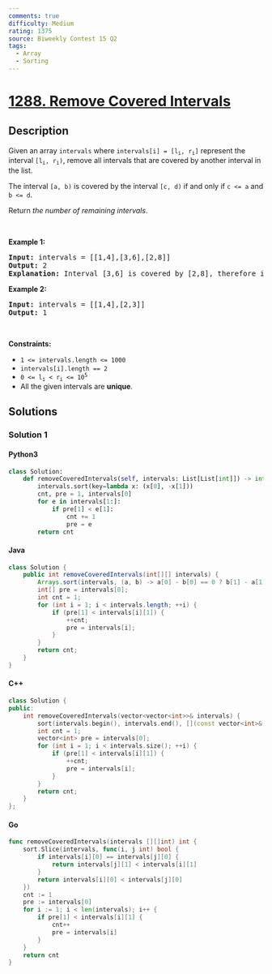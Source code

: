 ```yaml
---
comments: true
difficulty: Medium
rating: 1375
source: Biweekly Contest 15 Q2
tags:
  - Array
  - Sorting
---
```


<!-- problem:start -->

# [1288. Remove Covered Intervals](https://leetcode.com/problems/remove-covered-intervals)


## Description

<!-- description:start -->

<p>Given an array <code>intervals</code> where <code>intervals[i] = [l<sub>i</sub>, r<sub>i</sub>]</code> represent the interval <code>[l<sub>i</sub>, r<sub>i</sub>)</code>, remove all intervals that are covered by another interval in the list.</p>

<p>The interval <code>[a, b)</code> is covered by the interval <code>[c, d)</code> if and only if <code>c &lt;= a</code> and <code>b &lt;= d</code>.</p>

<p>Return <em>the number of remaining intervals</em>.</p>

<p>&nbsp;</p>
<p><strong class="example">Example 1:</strong></p>

<pre>
<strong>Input:</strong> intervals = [[1,4],[3,6],[2,8]]
<strong>Output:</strong> 2
<strong>Explanation:</strong> Interval [3,6] is covered by [2,8], therefore it is removed.
</pre>

<p><strong class="example">Example 2:</strong></p>

<pre>
<strong>Input:</strong> intervals = [[1,4],[2,3]]
<strong>Output:</strong> 1
</pre>

<p>&nbsp;</p>
<p><strong>Constraints:</strong></p>

<ul>
	<li><code>1 &lt;= intervals.length &lt;= 1000</code></li>
	<li><code>intervals[i].length == 2</code></li>
	<li><code>0 &lt;= l<sub>i</sub> &lt; r<sub>i</sub> &lt;= 10<sup>5</sup></code></li>
	<li>All the given intervals are <strong>unique</strong>.</li>
</ul>

<!-- description:end -->

## Solutions

<!-- solution:start -->

### Solution 1

<!-- tabs:start -->

#### Python3

```python
class Solution:
    def removeCoveredIntervals(self, intervals: List[List[int]]) -> int:
        intervals.sort(key=lambda x: (x[0], -x[1]))
        cnt, pre = 1, intervals[0]
        for e in intervals[1:]:
            if pre[1] < e[1]:
                cnt += 1
                pre = e
        return cnt
```

#### Java

```java
class Solution {
    public int removeCoveredIntervals(int[][] intervals) {
        Arrays.sort(intervals, (a, b) -> a[0] - b[0] == 0 ? b[1] - a[1] : a[0] - b[0]);
        int[] pre = intervals[0];
        int cnt = 1;
        for (int i = 1; i < intervals.length; ++i) {
            if (pre[1] < intervals[i][1]) {
                ++cnt;
                pre = intervals[i];
            }
        }
        return cnt;
    }
}
```

#### C++

```cpp
class Solution {
public:
    int removeCoveredIntervals(vector<vector<int>>& intervals) {
        sort(intervals.begin(), intervals.end(), [](const vector<int>& a, const vector<int>& b) { return a[0] == b[0] ? b[1] < a[1] : a[0] < b[0]; });
        int cnt = 1;
        vector<int> pre = intervals[0];
        for (int i = 1; i < intervals.size(); ++i) {
            if (pre[1] < intervals[i][1]) {
                ++cnt;
                pre = intervals[i];
            }
        }
        return cnt;
    }
};
```

#### Go

```go
func removeCoveredIntervals(intervals [][]int) int {
	sort.Slice(intervals, func(i, j int) bool {
		if intervals[i][0] == intervals[j][0] {
			return intervals[j][1] < intervals[i][1]
		}
		return intervals[i][0] < intervals[j][0]
	})
	cnt := 1
	pre := intervals[0]
	for i := 1; i < len(intervals); i++ {
		if pre[1] < intervals[i][1] {
			cnt++
			pre = intervals[i]
		}
	}
	return cnt
}
```

<!-- tabs:end -->

<!-- solution:end -->

<!-- problem:end -->
